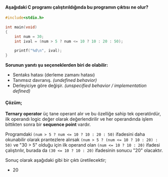 #### Aşağıdaki C programı çalıştırıldığında bu programın çıktısı ne olur?

```c
#include<stdio.h>
 
int main(void)
{
	int num = 30;
	int ival = (num > 5 ? num <= 10 ? 10 : 20 : 50);
 
	printf("%d\n", ival);
}
```


__Sorunun yanıtı şu seçeneklerden biri de olabilir:__</br>
- Sentaks hatası (derleme zamanı hatası)
- Tanımsız davranış. _(undefined behavior)_
- Derleyiciye göre değişir. _(unspecified behavior / implementation defined)_


#### Çözüm;


**Ternary operator** üç tane operant alır ve bu özelliğe sahip tek operatördür, ilk operandı logic değer olarak değerlendirilir ve her operandında işlem bittikten sonra bir **sequence point** vardır.

Programdaki `(num > 5 ? num <= 10 ? 10 : 20 : 50)` ifadesini daha okunabilir olarak prantezlere alırsak `(num > 5 ? (num <= 10 ? 10 : 20) : 50)` ve "30 > 5" olduğu için ilk operand olan `(num <= 10 ? 10 : 20)` ifadesi çalıştırılır, burada da `(30 <= 10 ? 10 : 20)` ifadesinin sonucu "20" olacaktır.

Sonuç olarak aşağıdaki gibi bir çıktı üretilecektir;
- 20

